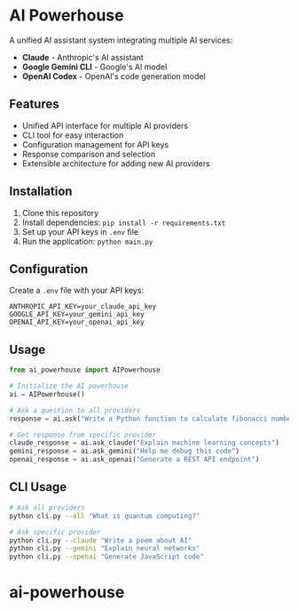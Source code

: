 # AI Powerhouse

A unified AI assistant system integrating multiple AI services:
- **Claude** - Anthropic's AI assistant
- **Google Gemini CLI** - Google's AI model
- **OpenAI Codex** - OpenAI's code generation model

## Features

- Unified API interface for multiple AI providers
- CLI tool for easy interaction
- Configuration management for API keys
- Response comparison and selection
- Extensible architecture for adding new AI providers

## Installation

1. Clone this repository
2. Install dependencies: `pip install -r requirements.txt`
3. Set up your API keys in `.env` file
4. Run the application: `python main.py`

## Configuration

Create a `.env` file with your API keys:

```
ANTHROPIC_API_KEY=your_claude_api_key
GOOGLE_API_KEY=your_gemini_api_key
OPENAI_API_KEY=your_openai_api_key
```

## Usage

```python
from ai_powerhouse import AIPowerhouse

# Initialize the AI powerhouse
ai = AIPowerhouse()

# Ask a question to all providers
response = ai.ask("Write a Python function to calculate fibonacci numbers")

# Get response from specific provider
claude_response = ai.ask_claude("Explain machine learning concepts")
gemini_response = ai.ask_gemini("Help me debug this code")
openai_response = ai.ask_openai("Generate a REST API endpoint")
```

## CLI Usage

```bash
# Ask all providers
python cli.py --all "What is quantum computing?"

# Ask specific provider
python cli.py --claude "Write a poem about AI"
python cli.py --gemini "Explain neural networks"
python cli.py --openai "Generate JavaScript code"
```
# ai-powerhouse

